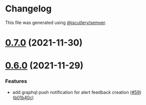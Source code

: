 # Changelog

This file was generated using [@jscutlery/semver](https://github.com/jscutlery/semver).

# [0.7.0](https://github.com/tractr/cali/compare/v0.6.0...v0.7.0) (2021-11-30)



# [0.6.0](https://github.com/tractr/cali/compare/v0.5.0...v0.6.0) (2021-11-29)


### Features

* add graphql push notification for alert feedback creation ([#59](https://github.com/tractr/cali/issues/59)) ([b01b40c](https://github.com/tractr/cali/commit/b01b40c017c939c4934293dc0ca67cb5ed01198b))
